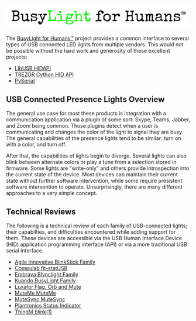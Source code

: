 ![BusyLight Project Logo][1]


The [BusyLight for Humans™][0] project provides a common interface to
several types of USB connected LED lights from multiple vendors. This
would not be possible without the hard work and generosity of
these excellent projects:

- [LibUSB HIDAPI][H]
- [TREZOR Cython HID API][T]
- [PySerial][S]

## USB Connected Presence Lights Overview

The general use case for most these products is integration with a
communication application via a plugin of some sort: Skype, Teams,
Jabber, and Zoom being common. Those plugins detect when a user is
communicating and changes the color of the light to signal they
are busy. The general capabilities of the presence lights tend to be
similar: turn on with a color, and turn off.

After that, the capabilities of lights begin to diverge. Several
lights can also blink between alternate colors or play a tune from a
selection stored in firmware. Some lights are "write-only" and others
provide introspection into the current state of the device. Most
devices can maintain their current state without further software
intervention, while some require presistent software intervention to
operate. Unsurprisingly, there are many different approaches to a very
simple concept.

## Technical Reviews

The following is a technical review of each family of USB-connected
lights; their capabilties, and difficulties encountered while adding
support for them. These devices are accessible via the USB
Human Interface Device (HID) application programming interface
(API) or via a more traditional USB serial interface. 

- [Agile Innovative BlinkStick Family][6]
- [Compulab fit-statUSB][9]
- [Embrava Blynclight Family][2]
- [Kuando BusyLight Family][3]
- [Luxafor Flag, Orb and Mute][4]
- [MuteMe MuteMe][7]
- [MuteSync MuteSync][8]
- [Plantronics Status Indicator][2]
- [ThingM blink(1)][5]


[0]: https://github.com/JnyJny/busylight
[1]: docs/assets/Unstacked-Logo-Light.png

[H]: https://github.com/libusb/hidapi
[T]: https://github.com/trezor/cython-hidapi
[S]: https://github.com/pyserial/pyserial

[2]: docs/devices/embrava.md
[3]: docs/devices/kuando.md
[4]: docs/devices/luxafor.md
[5]: docs/devices/thingm.md
[6]: docs/devices/agile_innovative.md
[7]: docs/devices/muteme.md
[8]: docs/devices/mutesync.md
[9]: docs/devices/compulab.md
